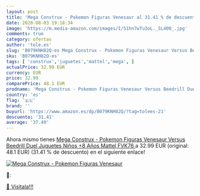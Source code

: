 ```yaml
---
layout: post
title: 'Mega Construx - Pokemon Figuras Venesaur al 31.41 % de descuento'
date: 2020-08-03 19:18:34
image: 'https://m.media-amazon.com/images/I/51hn7wTu3oL._SL400_.jpg'
comments: true
category: ofertas
author: 'tole.es'
slug: 'B079KNH82Q-es Mega Construx - Pokemon Figuras Venesaur Versus Beedrill...'
sku: 'B079KNH82Q-es'
tags: [ 'construx','juguetes','mattel','mega', ]
actualPrice: 32.99 EUR
currency: EUR
price: 32.99
comparePrice: 48.1 EUR
prodname: 'Mega Construx - Pokemon Figuras Venesaur Versus Beedrill Duel  Juguetes Niños +8 Años  Mattel FVK76 '
country: 'es'
flag: '🇪🇸'
brand: ''
buyurl: 'https://www.amazon.es/dp/B079KNH82Q/?tag=tolees-21'
descuento: '31.41'
average: '37.49'
---
```


Ahora mismo tienes [Mega Construx - Pokemon Figuras Venesaur Versus Beedrill Duel  Juguetes Niños +8 Años  Mattel FVK76 ](https://www.amazon.es/dp/B079KNH82Q/?tag=tolees-21) a 32.99 EUR (original: 48.1 EUR) (31.41 %  de descuento) en el siguiente enlace!

[![Mega Construx - Pokemon Figuras Venesaur](https://m.media-amazon.com/images/I/51hn7wTu3oL._SL400_.jpg)](https://www.amazon.es/dp/B079KNH82Q/?tag=tolees-21)

🔎:


[🛒 Visítala!!!](https://www.amazon.es/dp/B079KNH82Q/?tag=tolees-21)

